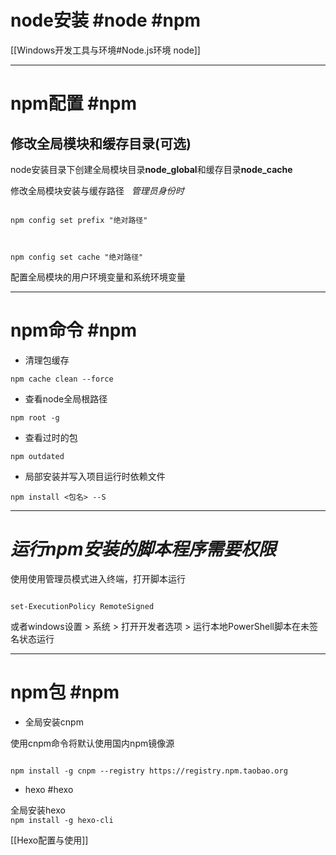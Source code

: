 # node安装 #node #npm 
[[Windows开发工具与环境#Node.js环境 node]]

***

# npm配置 #npm

## 修改全局模块和缓存目录(可选)

node安装目录下创建全局模块目录**node_global**和缓存目录**node_cache**

修改全局模块安装与缓存路径  
*管理员身份时*
```

npm config set prefix "绝对路径"

  

npm config set cache "绝对路径"

```

配置全局模块的用户环境变量和系统环境变量

---

# npm命令 #npm

- 清理包缓存  

`npm cache clean --force`

- 查看node全局根路径  

`npm root -g`

- 查看过时的包

`npm outdated`

- 局部安装并写入项目运行时依赖文件

`npm install <包名> --S`

---

# ***运行npm安装的脚本程序需要权限***

使用使用管理员模式进入终端，打开脚本运行
```

set-ExecutionPolicy RemoteSigned

```

或者windows设置 > 系统 > 打开开发者选项 > 运行本地PowerShell脚本在未签名状态运行

---

# npm包 #npm

- 全局安装cnpm

使用cnpm命令将默认使用国内npm镜像源
```

npm install -g cnpm --registry https://registry.npm.taobao.org

```

- hexo #hexo 

全局安装hexo  
``npm install -g hexo-cli``

[[Hexo配置与使用]]